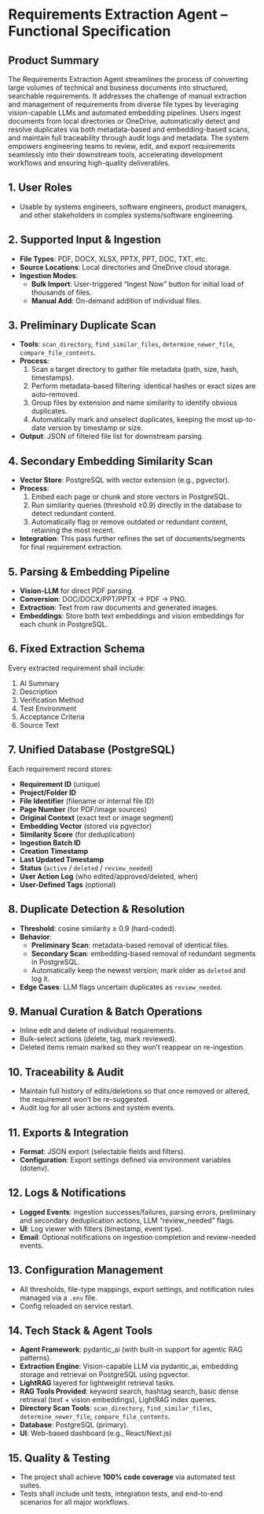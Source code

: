 # Requirements Extraction Agent – Functional Specification

## Product Summary
The Requirements Extraction Agent streamlines the process of converting large volumes of technical and business documents into structured, searchable requirements. It addresses the challenge of manual extraction and management of requirements from diverse file types by leveraging vision-capable LLMs and automated embedding pipelines. Users ingest documents from local directories or OneDrive, automatically detect and resolve duplicates via both metadata-based and embedding-based scans, and maintain full traceability through audit logs and metadata. The system empowers engineering teams to review, edit, and export requirements seamlessly into their downstream tools, accelerating development workflows and ensuring high-quality deliverables.

## 1. User Roles
- Usable by systems engineers, software engineers, product managers, and other stakeholders in complex systems/software engineering.

## 2. Supported Input & Ingestion
- **File Types**: PDF, DOCX, XLSX, PPTX, PPT, DOC, TXT, etc.  
- **Source Locations**: Local directories and OneDrive cloud storage.  
- **Ingestion Modes**:  
  - **Bulk Import**: User-triggered “Ingest Now” button for initial load of thousands of files.  
  - **Manual Add**: On-demand addition of individual files.

## 3. Preliminary Duplicate Scan
- **Tools**: `scan_directory`, `find_similar_files`, `determine_newer_file`, `compare_file_contents`.  
- **Process**:  
  1. Scan a target directory to gather file metadata (path, size, hash, timestamps).  
  2. Perform metadata-based filtering: identical hashes or exact sizes are auto-removed.  
  3. Group files by extension and name similarity to identify obvious duplicates.  
  4. Automatically mark and unselect duplicates, keeping the most up-to-date version by timestamp or size.  
- **Output**: JSON of filtered file list for downstream parsing.

## 4. Secondary Embedding Similarity Scan
- **Vector Store**: PostgreSQL with vector extension (e.g., pgvector).  
- **Process**:  
  1. Embed each page or chunk and store vectors in PostgreSQL.  
  2. Run similarity queries (threshold ≥0.9) directly in the database to detect redundant content.  
  3. Automatically flag or remove outdated or redundant content, retaining the most recent.  
- **Integration**: This pass further refines the set of documents/segments for final requirement extraction.

## 5. Parsing & Embedding Pipeline
- **Vision-LLM** for direct PDF parsing.  
- **Conversion**: DOC/DOCX/PPT/PPTX → PDF → PNG.  
- **Extraction**: Text from raw documents and generated images.  
- **Embeddings**: Store both text embeddings and vision embeddings for each chunk in PostgreSQL.

## 6. Fixed Extraction Schema
Every extracted requirement shall include:  
1. AI Summary  
2. Description  
3. Verification Method  
4. Test Environment  
5. Acceptance Criteria  
6. Source Text

## 7. Unified Database (PostgreSQL)
Each requirement record stores:  
- **Requirement ID** (unique)  
- **Project/Folder ID**  
- **File Identifier** (filename or internal file ID)  
- **Page Number** (for PDF/image sources)  
- **Original Context** (exact text or image segment)  
- **Embedding Vector** (stored via pgvector)  
- **Similarity Score** (for deduplication)  
- **Ingestion Batch ID**  
- **Creation Timestamp**  
- **Last Updated Timestamp**  
- **Status** (`active` / `deleted` / `review_needed`)  
- **User Action Log** (who edited/approved/deleted, when)  
- **User-Defined Tags** (optional)

## 8. Duplicate Detection & Resolution
- **Threshold**: cosine similarity ≥ 0.9 (hard-coded).  
- **Behavior**:  
  - **Preliminary Scan**: metadata-based removal of identical files.  
  - **Secondary Scan**: embedding-based removal of redundant segments in PostgreSQL.  
  - Automatically keep the newest version; mark older as `deleted` and log it.  
- **Edge Cases**: LLM flags uncertain duplicates as `review_needed`.

## 9. Manual Curation & Batch Operations
- Inline edit and delete of individual requirements.  
- Bulk-select actions (delete, tag, mark reviewed).  
- Deleted items remain marked so they won’t reappear on re-ingestion.

## 10. Traceability & Audit
- Maintain full history of edits/deletions so that once removed or altered, the requirement won’t be re-suggested.  
- Audit log for all user actions and system events.

## 11. Exports & Integration
- **Format**: JSON export (selectable fields and filters).  
- **Configuration**: Export settings defined via environment variables (dotenv).

## 12. Logs & Notifications
- **Logged Events**: ingestion successes/failures, parsing errors, preliminary and secondary deduplication actions, LLM “review_needed” flags.  
- **UI**: Log viewer with filters (timestamp, event type).  
- **Email**: Optional notifications on ingestion completion and review-needed events.

## 13. Configuration Management
- All thresholds, file-type mappings, export settings, and notification rules managed via a `.env` file.  
- Config reloaded on service restart.

## 14. Tech Stack & Agent Tools
- **Agent Framework**: pydantic_ai (with built-in support for agentic RAG patterns).  
- **Extraction Engine**: Vision-capable LLM via pydantic_ai, embedding storage and retrieval on PostgreSQL using pgvector.  
- **LightRAG** layered for lightweight retrieval tasks.  
- **RAG Tools Provided**: keyword search, hashtag search, basic dense retrieval (text + vision embeddings), LightRAG index queries.  
- **Directory Scan Tools**: `scan_directory`, `find_similar_files`, `determine_newer_file`, `compare_file_contents`.  
- **Database**: PostgreSQL (primary).  
- **UI**: Web-based dashboard (e.g., React/Next.js)

## 15. Quality & Testing
- The project shall achieve **100% code coverage** via automated test suites.  
- Tests shall include unit tests, integration tests, and end-to-end scenarios for all major workflows.  
